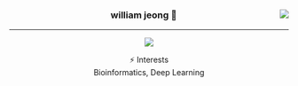<div align="center">
  
  <img align="right" src="https://github-readme-stats.vercel.app/api/top-langs/?username=williamjeong2&theme=dracula&exclude_repo=Computer-Science-Engineering,clone-zoom&hide=Procfile&layout=compact&langs_count=5"/>
  
  ### william jeong 👋
  
  ---
  <a href="https://hits.seeyoufarm.com"><img src="https://hits.seeyoufarm.com/api/count/incr/badge.svg?url=https%3A%2F%2Fgithub.com%2Fwilliamjeong2&count_bg=%23000000&title_bg=%23000000&icon=github.svg&icon_color=%23E7E7E7&title=Github&edge_flat=false"/></a>
  
  ⚡️ Interests<br>
  Bioinformatics, Deep Learning

</div>


<!--
**williamjeong2/williamjeong2** is a ✨ _special_ ✨ repository because its `README.md` (this file) appears on your GitHub profile.

Here are some ideas to get you started:

- 🔭 I’m currently working on ...
- 🌱 I’m currently learning ...
- 👯 I’m looking to collaborate on ...
- 🤔 I’m looking for help with ...
- 💬 Ask me about ...
- 📫 How to reach me: ...
- 😄 Pronouns: ...
- ⚡ Fun fact: ...
-->
